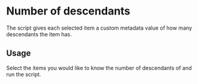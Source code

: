 # Number of descendants
The script gives each selected item a custom metadata value of how many descendants the item has.

## Usage
Select the items you would like to know the number of descendants of and run the script.